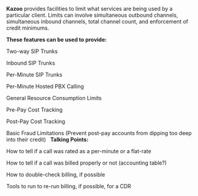 **Kazoo** provides facilities to limit what services are being used by a particular client. Limits can involve simultaneous outbound channels, simultaneous inbound channels, total channel count, and enforcement of credit minimums. 

**These features can be used to provide:**

Two-way SIP Trunks

Inbound SIP Trunks

Per-Minute SIP Trunks

Per-Minute Hosted PBX Calling

General Resource Consumption Limits

Pre-Pay Cost Tracking

Post-Pay Cost Tracking

Basic Fraud Limitations (Prevent post-pay accounts from dipping 
too deep into their credit)
 
**Talking Points:**

How to tell if a call was rated as a per-minute or a flat-rate

How to tell if a call was billed properly or not (accounting table?)

How to double-check billing, if possible

Tools to run to re-run billing, if possible, for a CDR
 
